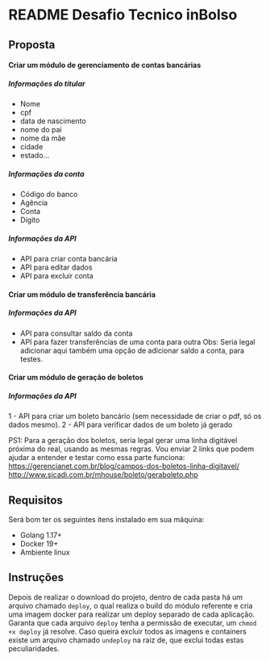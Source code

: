 # README Desafio Tecnico inBolso

## Proposta

#### Criar um módulo de gerenciamento de contas bancárias

##### Informações do titular
 - Nome
 - cpf
 - data de nascimento
 - nome do pai
 - nome da mãe
 - cidade
 - estado...

##### Informações da conta
 - Código do banco
 - Agência
 - Conta
 - Dígito

##### Informações da API
- API para criar conta bancária
- API para editar dados
- API para excluir conta

#### Criar um módulo de transferência bancária


##### Informações da API
- API para consultar saldo da conta
- API para fazer transferências de uma conta para outra
Obs: Seria legal adicionar aqui também uma opção de adicionar saldo a conta, para testes.

#### Criar um módulo de geração de boletos

##### Informações da API
1 - API para criar um boleto bancário (sem necessidade de criar o pdf, só os dados mesmo).
2 - API para verificar dados de um boleto já gerado

PS1:
Para a geração dos boletos, seria legal gerar uma linha digitável próxima do real, usando as mesmas regras. Vou enviar 2 links que podem ajudar a entender e testar como essa parte funciona:
https://gerencianet.com.br/blog/campos-dos-boletos-linha-digitavel/
http://www.sicadi.com.br/mhouse/boleto/geraboleto.php

## Requisitos
Será bom ter os seguintes itens instalado em sua máquina:

- Golang 1.17+
- Docker 19+
- Ambiente linux

## Instruções
Depois de realizar o download do projeto, dentro de cada pasta há um arquivo chamado `deploy`, o qual realiza o build do módulo referente e cria uma imagem docker
para realizar um deploy separado de cada aplicação.
Garanta que cada arquivo `deploy` tenha a permissão de executar, um `chmod +x deploy` já resolve.
Caso queira excluir todos as imagens e containers existe um arquivo chamado `undeploy` na raiz de, que exclui todas estas peculiaridades.

